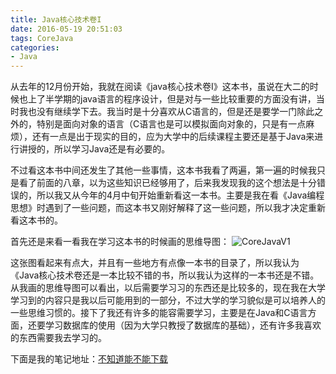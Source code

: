 ```yaml
---
title: Java核心技术卷I
date: 2016-05-19 20:51:03
tags: CoreJava
categories:
- Java
---
```


从去年的12月份开始，我就在阅读《java核心技术卷I》这本书，虽说在大二的时候也上了半学期的java语言的程序设计，但是对与一些比较重要的方面没有讲，当时我也没有继续学下去。我当时是十分喜欢从C语言的，但是还是要学一门除此之外的，特别是面向对象的语言（C语言也是可以模拟面向对象的，只是有一点麻烦），还有一点是出于现实的目的，应为大学中的后续课程主要还是基于Java来进行讲授的，所以学习Java还是有必要的。

不过看这本书中间还发生了其他一些事情，这本书我看了两遍，第一遍的时候我只是看了前面的八章，以为这些知识已经够用了，后来我发现我的这个想法是十分错误的，所以我又从今年的4月中旬开始重新看这一本书。主要是我在看《Java编程思想》时遇到了一些问题，而这本书又刚好解释了这一些问题，所以我才决定重新看这本书的。

首先还是来看一看我在学习这本书的时候画的思维导图：
![CoreJavaV1](http://7xokkh.com1.z0.glb.clouddn.com/CoreJava.png)


这张图看起来有点大，并且有一些地方有点像一本书的目录了，所以我认为《Java核心技术卷还是一本比较不错的书，所以我认为这样的一本书还是不错。从我画的思维导图可以看出，以后需要学习习的东西还是比较多的，现在我在大学学习到的内容只是我以后可能用到的一部分，不过大学的学习貌似是可以培养人的一些思维习惯的。接下了我还有许多的能容需要学习，主要是在Java和C语言方面，还要学习数据库的使用（因为大学只教授了数据库的基础），还有许多我喜欢的东西需要我去学习的。

下面是我的笔记地址：[不知道能不能下载](http://7xokkh.com1.z0.glb.clouddn.com/corejava.7z)
